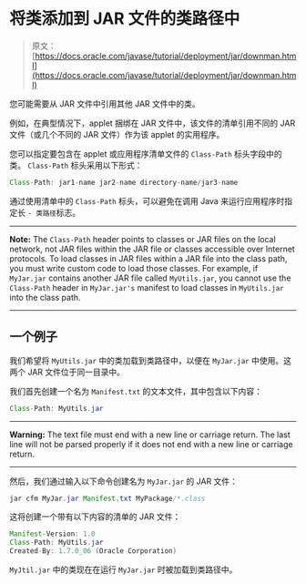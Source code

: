 # 将类添加到 JAR 文件的类路径中

> 原文： [https://docs.oracle.com/javase/tutorial/deployment/jar/downman.html](https://docs.oracle.com/javase/tutorial/deployment/jar/downman.html)

您可能需要从 JAR 文件中引用其他 JAR 文件中的类。

例如，在典型情况下，applet 捆绑在 JAR 文件中，该文件的清单引用不同的 JAR 文件（或几个不同的 JAR 文件）作为该 applet 的实用程序。

您可以指定要包含在 applet 或应用程序清单文件的 `Class-Path` 标头字段中的类。 `Class-Path` 标头采用以下形式：

```java
Class-Path: jar1-name jar2-name directory-name/jar3-name

```

通过使用清单中的 `Class-Path` 标头，可以避免在调用 Java 来运行应用程序时指定长 `- 类路径`标志。

* * *

**Note:** The `Class-Path` header points to classes or JAR files on the local network, not JAR files within the JAR file or classes accessible over Internet protocols. To load classes in JAR files within a JAR file into the class path, you must write custom code to load those classes. For example, if `MyJar.jar` contains another JAR file called `MyUtils.jar`, you cannot use the `Class-Path` header in `MyJar.jar's` manifest to load classes in `MyUtils.jar` into the class path.

* * *

## 一个例子

我们希望将 `MyUtils.jar` 中的类加载到类路径中，以便在 `MyJar.jar` 中使用。这两个 JAR 文件位于同一目录中。

我们首先创建一个名为 `Manifest.txt` 的文本文件，其中包含以下内容：

```java
Class-Path: MyUtils.jar

```

* * *

**Warning:** The text file must end with a new line or carriage return. The last line will not be parsed properly if it does not end with a new line or carriage return.

* * *

然后，我们通过输入以下命令创建名为 `MyJar.jar` 的 JAR 文件：

```java
jar cfm MyJar.jar Manifest.txt MyPackage/*.class

```

这将创建一个带有以下内容的清单的 JAR 文件：

```java
Manifest-Version: 1.0
Class-Path: MyUtils.jar
Created-By: 1.7.0_06 (Oracle Corporation)

```

`MyJtil.jar` 中的类现在在运行 `MyJar.jar` 时被加载到类路径中。